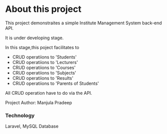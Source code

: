 # About this project
<p>This project demonstraites a simple Institute Management System back-end API.</p>
<p>It is under developing stage.</p>
<p>In this stage,this poject facilitates to</p>
<ul>
  <li>CRUD operatiions to 'Students'</li>
    <li>CRUD operatiions to 'Lecturers'</li>
    <li>CRUD operatiions to 'Courses'</li>
    <li>CRUD operatiions to 'Subjects'</li>
    <li>CRUD operatiions to 'Results'</li>
    <li>CRUD operatiions to 'Parents of Students'</li>
</ul>

<P>All CRUD operation have to do via the API.</P>
<p> Project Author: Manjula Pradeep</p>


### Technology
<p>Laravel, MySQL Database</p>

